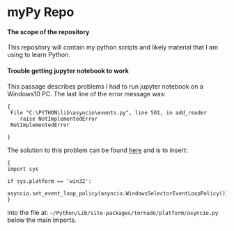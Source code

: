 <h1> myPy Repo </h1>

<h4>The scope of the repository</h4>
<p>This repository will contain my python scripts and likely material that I am using to learn Python.</p>

<h4>Trouble getting jupyter notebook to work</h4>
<p>This passage describes problems I had to run jupyter notebook on a Windows10 PC. 
The last line of the error message was:

```
{
 File "C:\PYTHON\lib\asyncio\events.py", line 501, in add_reader
    raise NotImplementedError
 NotImplementedError

}
```


The solution to this problem can be found [here](https://stackoverflow.com/questions/58422817/jupyter-notebook-with-python-3-8-notimplementederror/58430041#58430041 "link to fix on stackoverflow")
and is to insert:


```
{
import sys

if sys.platform == 'win32':
    asyncio.set_event_loop_policy(asyncio.WindowsSelectorEventLoopPolicy())
}
```

into the file at: `~/Python/Lib/site-packages/tornado/platform/asyncio.py`
below the main imports.</p>